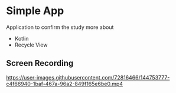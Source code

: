 # Simple App

 Application to confirm the study more about 
- Kotlin
- Recycle View

## Screen Recording


https://user-images.githubusercontent.com/72816466/144753777-c4f66940-1baf-467a-96a2-849f165e6be0.mp4

